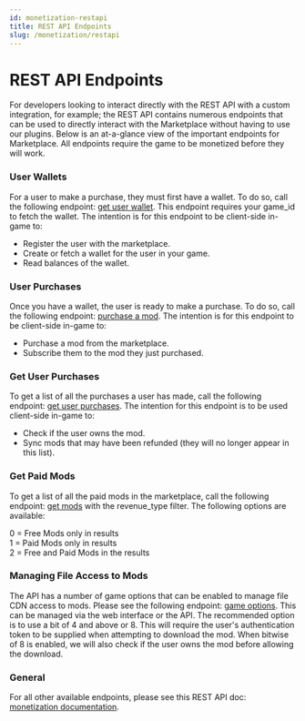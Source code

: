 ```yaml
---
id: monetization-restapi
title: REST API Endpoints
slug: /monetization/restapi
---
```


# REST API Endpoints

For developers looking to interact directly with the REST API with a custom integration, for example; the REST API contains numerous endpoints that can be used to directly interact with the Marketplace without having to use our plugins. Below is an at-a-glance view of the important endpoints for Marketplace. All endpoints require the game to be monetized before they will work.

### User Wallets

For a user to make a purchase, they must first have a wallet. To do so, call the following endpoint: [get user wallet](https://docs.mod.io/restapiref/#get-user-wallet). This endpoint requires your game_id to fetch the wallet. The intention is for this endpoint to be client-side in-game to:
- Register the user with the marketplace.
- Create or fetch a wallet for the user in your game.
- Read balances of the wallet.

### User Purchases

Once you have a wallet, the user is ready to make a purchase. To do so, call the following endpoint: [purchase a mod](https://docs.mod.io/restapiref/#purchase-a-mod). The intention is for this endpoint to be client-side in-game to:
- Purchase a mod from the marketplace.
- Subscribe them to the mod they just purchased.

### Get User Purchases

To get a list of all the purchases a user has made, call the following endpoint: [get user purchases](https://docs.mod.io/restapiref/#get-user-purchases). The intention for this endpoint is to be used client-side in-game to:
- Check if the user owns the mod.
- Sync mods that may have been refunded (they will no longer appear in this list).

### Get Paid Mods

To get a list of all the paid mods in the marketplace, call the following endpoint: [get mods](https://docs.mod.io/restapiref/#get-mods) with the revenue_type filter. The following options are available:

0 = Free Mods only in results  
1 = Paid Mods only in results  
2 = Free and Paid Mods in the results

### Managing File Access to Mods

The API has a number of game options that can be enabled to manage file CDN access to mods. Please see the following endpoint: [game options](https://docs.mod.io/restapiref/#get-game-options). This can be managed via the web interface or the API. The recommended option is to use a bit of 4 and above or 8. This will require the user's authentication token to be supplied when attempting to download the mod. When bitwise of 8 is enabled, we will also check if the user owns the mod before allowing the download.

### General

For all other available endpoints, please see this REST API doc: [monetization documentation](https://docs.mod.io/restapiref/#monetization).